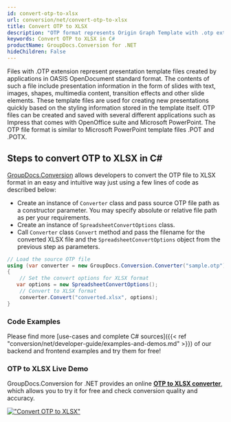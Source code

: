 ```yaml
---
id: convert-otp-to-xlsx
url: conversion/net/convert-otp-to-xlsx
title: Convert OTP to XLSX
description: "OTP format represents Origin Graph Template with .otp extension. Learn how to convert OTP to XLSX file programmatically in C# language using GroupDocs.Conversion for .NET library."
keywords: Convert OTP to XLSX in C#
productName: GroupDocs.Conversion for .NET
hideChildren: False
---
```


Files with .OTP extension represent presentation template files created by applications in OASIS OpenDocument standard format. The contents of such a file include presentation information in the form of slides with text, images, shapes, multimedia content, transition effects and other slide elements. These template files are used for creating new presentations quickly based on the styling information stored in the template itself. OTP files can be created and saved with several different applications such as Impress that comes with OpenOffice suite and Microsoft PowerPoint. The OTP file format is similar to Microsoft PowerPoint template files .POT and .POTX.

## Steps to convert OTP to XLSX in C#

[GroupDocs.Conversion](https://products.groupdocs.com/conversion/net) allows developers to convert the OTP file to XLSX format in an easy and intuitive way just using a few lines of code as described below:

* Create an instance of `Converter` class and pass source OTP file path as a constructor parameter. You may specify absolute or relative file path as per your requirements. 
* Create an instance of `SpreadsheetConvertOptions` class.
* Call `Converter` class `Convert` method and pass the filename for the converted XLSX file and the `SpreadsheetConvertOptions` object from the previous step as parameters.

```csharp
// Load the source OTP file
using (var converter = new GroupDocs.Conversion.Converter("sample.otp"))
{
    // Set the convert options for XLSX format
   var options = new SpreadsheetConvertOptions();
    // Convert to XLSX format
    converter.Convert("converted.xlsx", options);
}
```

### Code Examples

Please find more [use-cases and complete C# sources]({{< ref "conversion/net/developer-guide/examples-and-demos.md" >}}) of our backend and frontend examples and try them for free!

### OTP to XLSX Live Demo

GroupDocs.Conversion for .NET provides an online [**OTP to XLSX converter**](https://products.groupdocs.app/conversion/otp-to-xlsx), which allows you to try it for free and check conversion quality and accuracy.

[!["Convert OTP to XLSX"](conversion/net/images/convert-to-xlsx/convert-otp-to-xlsx.png)](https://products.groupdocs.app/conversion/otp-to-xlsx)